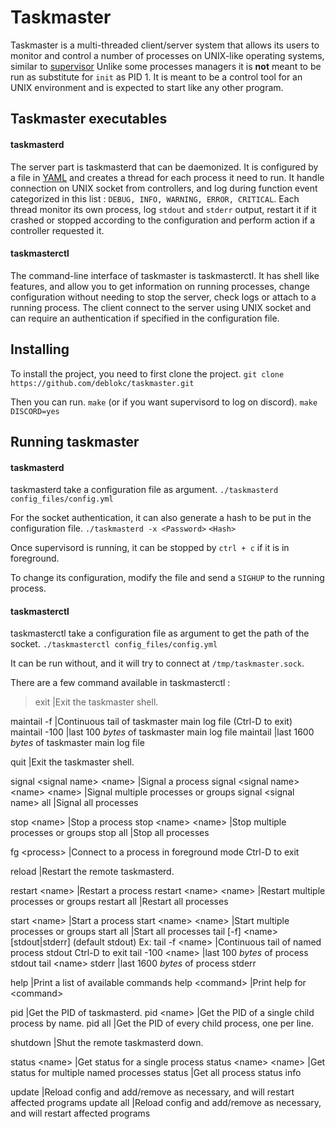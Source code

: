 # Taskmaster
Taskmaster is a multi-threaded client/server system that allows its users to monitor and control a number of processes on UNIX-like operating systems, similar to [supervisor](http://supervisord.org/)
Unlike some processes managers it is **not** meant to be run as substitute for `init` as PID 1. It is meant to be a control tool for an UNIX environment and is expected to start like any other program.
## Taskmaster executables
#### taskmasterd

The server part is taskmasterd that can be daemonized. It is configured by a file in [YAML](https://yaml.org/) and creates a thread for each process it need to run. It handle connection on UNIX socket from controllers, and log during function event categorized in this list : `DEBUG, INFO, WARNING, ERROR, CRITICAL`.
Each thread monitor its own process, log `stdout` and `stderr` output, restart it if it crashed or stopped according to the configuration and perform action if a controller requested it.

#### taskmasterctl

The command-line interface of taskmaster is taskmasterctl. It has shell like features, and allow you to get information on running processes, change configuration without needing to stop the server, check logs or attach to a running process.
The client connect to the server using UNIX socket and can require an authentication if specified in the configuration file.

## Installing

To install the project, you need to first clone the project.
```git clone https://github.com/deblokc/taskmaster.git```

Then you can run.
```make```
(or if you want supervisord to log on discord).
```make DISCORD=yes```

## Running taskmaster

#### taskmasterd
taskmasterd take a configuration file as argument.
`./taskmasterd config_files/config.yml`

For the socket authentication, it can also generate a hash to be put in the configuration file.
`./taskmasterd -x <Password>`
`<Hash>`

Once supervisord is running, it can be stopped by `ctrl + c` if it is in foreground.

To change its configuration, modify the file and send a `SIGHUP` to the running process.

#### taskmasterctl
taskmasterctl take a configuration file as argument to get the path of the socket.
`./taskmasterctl config_files/config.yml`

It can be run without, and it will try to connect at `/tmp/taskmaster.sock`.

There are a few command available in taskmasterctl : 

>exit        |Exit the taskmaster shell.

maintail -f     |Continuous tail of taskmaster main log file (Ctrl-D to exit)
maintail -100   |last 100 *bytes* of taskmaster main log file
maintail        |last 1600 *bytes* of taskmaster main log file

quit    |Exit the taskmaster shell.

signal \<signal name> \<name>           |Signal a process
signal \<signal name> \<name> \<name>   |Signal multiple processes or groups
signal \<signal name> all               |Signal all processes

stop \<name>            |Stop a process
stop \<name> \<name>    |Stop multiple processes or groups
stop all                |Stop all processes

fg \<process>   |Connect to a process in foreground mode
        Ctrl-D to exit

reload          |Restart the remote taskmasterd.

restart \<name>             |Restart a process
restart \<name> \<name>     |Restart multiple processes or groups
restart all                 |Restart all processes

start \<name>               |Start a process
start \<name> \<name>       |Start multiple processes or groups
start all                   |Start all processes
tail [-f] \<name> [stdout|stderr]   (default stdout)
Ex:
tail -f \<name>         |Continuous tail of named process stdout
        Ctrl-D to exit
tail -100 \<name>       |last 100 *bytes* of process stdout
tail \<name> stderr     |last 1600 *bytes* of process stderr

help                |Print a list of available commands
help \<command>     |Print help for \<command>

pid             |Get the PID of taskmasterd.
pid \<name>     |Get the PID of a single child process by name.
pid all         |Get the PID of every child process, one per line.

shutdown        |Shut the remote taskmasterd down.

status \<name>          |Get status for a single process
status \<name> \<name>  |Get status for multiple named processes
status                  |Get all process status info

update          |Reload config and add/remove as necessary, and will restart affected programs
update all      |Reload config and add/remove as necessary, and will restart affected programs

